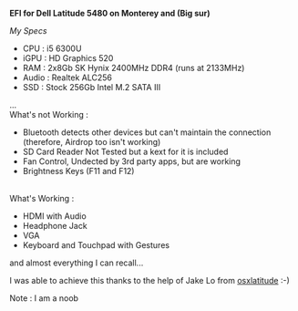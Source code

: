 **EFI for Dell Latitude 5480 on Monterey and (Big sur)**

*My Specs*
<ul>
 <li>CPU : i5 6300U</li>
 <li>iGPU : HD Graphics 520</li>
 <li>RAM : 2x8Gb SK Hynix 2400MHz DDR4 (runs at 2133MHz)</li>
 <li>Audio : Realtek ALC256</li>
 <li>SSD : Stock 256Gb Intel M.2 SATA III</li>
</ul>
...
<br>
What's not Working : 
<ul>
 <li>Bluetooth detects other devices but can't maintain the connection (therefore, Airdrop too isn't working)</li>
 <li>SD Card Reader Not Tested but a kext for it is included</li>
 <li>Fan Control, Undected by 3rd party apps, but are working</li>
 <li>Brightness Keys (F11 and F12)</li>
</ul>
<br>
What's Working :
<ul>
  <li>HDMI with Audio</li>
  <li>Headphone Jack</li>
  <li>VGA</li>
  <li>Keyboard and Touchpad with Gestures</li>
</ul>
and almost everything I can recall...


I was able to achieve this thanks to the help of Jake Lo from [osxlatitude](https://osxlatitude.com) :-)

Note : I am a noob
